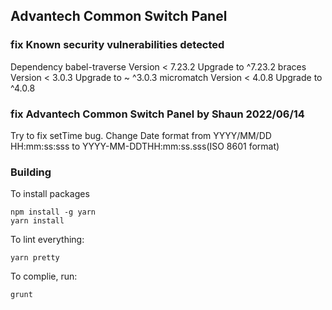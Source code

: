 ## Advantech Common Switch Panel

### fix Known security vulnerabilities detected
Dependency
babel-traverse	Version < 7.23.2 Upgrade to ^7.23.2
braces	Version < 3.0.3	Upgrade to ~ ^3.0.3
micromatch	Version < 4.0.8	Upgrade to ^4.0.8

### fix Advantech Common Switch Panel by Shaun 2022/06/14
Try to fix setTime bug.
Change Date format from YYYY/MM/DD HH:mm:ss:sss to YYYY-MM-DDTHH:mm:ss.sss(ISO 8601 format)

### Building


To install packages
```
npm install -g yarn
yarn install
```

To lint everything:

```
yarn pretty
```

To complie, run:
```
grunt
```